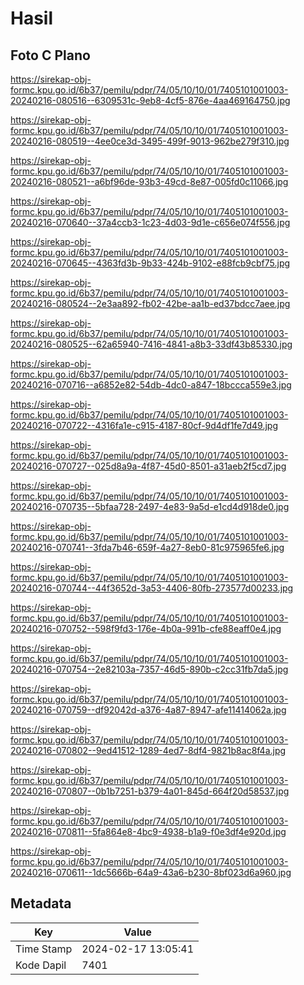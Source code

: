 # Hasil

## Foto C Plano

https://sirekap-obj-formc.kpu.go.id/6b37/pemilu/pdpr/74/05/10/10/01/7405101001003-20240216-080516--6309531c-9eb8-4cf5-876e-4aa469164750.jpg

https://sirekap-obj-formc.kpu.go.id/6b37/pemilu/pdpr/74/05/10/10/01/7405101001003-20240216-080519--4ee0ce3d-3495-499f-9013-962be279f310.jpg

https://sirekap-obj-formc.kpu.go.id/6b37/pemilu/pdpr/74/05/10/10/01/7405101001003-20240216-080521--a6bf96de-93b3-49cd-8e87-005fd0c11066.jpg

https://sirekap-obj-formc.kpu.go.id/6b37/pemilu/pdpr/74/05/10/10/01/7405101001003-20240216-070640--37a4ccb3-1c23-4d03-9d1e-c656e074f556.jpg

https://sirekap-obj-formc.kpu.go.id/6b37/pemilu/pdpr/74/05/10/10/01/7405101001003-20240216-070645--4363fd3b-9b33-424b-9102-e88fcb9cbf75.jpg

https://sirekap-obj-formc.kpu.go.id/6b37/pemilu/pdpr/74/05/10/10/01/7405101001003-20240216-080524--2e3aa892-fb02-42be-aa1b-ed37bdcc7aee.jpg

https://sirekap-obj-formc.kpu.go.id/6b37/pemilu/pdpr/74/05/10/10/01/7405101001003-20240216-080525--62a65940-7416-4841-a8b3-33df43b85330.jpg

https://sirekap-obj-formc.kpu.go.id/6b37/pemilu/pdpr/74/05/10/10/01/7405101001003-20240216-070716--a6852e82-54db-4dc0-a847-18bccca559e3.jpg

https://sirekap-obj-formc.kpu.go.id/6b37/pemilu/pdpr/74/05/10/10/01/7405101001003-20240216-070722--4316fa1e-c915-4187-80cf-9d4df1fe7d49.jpg

https://sirekap-obj-formc.kpu.go.id/6b37/pemilu/pdpr/74/05/10/10/01/7405101001003-20240216-070727--025d8a9a-4f87-45d0-8501-a31aeb2f5cd7.jpg

https://sirekap-obj-formc.kpu.go.id/6b37/pemilu/pdpr/74/05/10/10/01/7405101001003-20240216-070735--5bfaa728-2497-4e83-9a5d-e1cd4d918de0.jpg

https://sirekap-obj-formc.kpu.go.id/6b37/pemilu/pdpr/74/05/10/10/01/7405101001003-20240216-070741--3fda7b46-659f-4a27-8eb0-81c975965fe6.jpg

https://sirekap-obj-formc.kpu.go.id/6b37/pemilu/pdpr/74/05/10/10/01/7405101001003-20240216-070744--44f3652d-3a53-4406-80fb-273577d00233.jpg

https://sirekap-obj-formc.kpu.go.id/6b37/pemilu/pdpr/74/05/10/10/01/7405101001003-20240216-070752--598f9fd3-176e-4b0a-991b-cfe88eaff0e4.jpg

https://sirekap-obj-formc.kpu.go.id/6b37/pemilu/pdpr/74/05/10/10/01/7405101001003-20240216-070754--2e82103a-7357-46d5-890b-c2cc31fb7da5.jpg

https://sirekap-obj-formc.kpu.go.id/6b37/pemilu/pdpr/74/05/10/10/01/7405101001003-20240216-070759--df92042d-a376-4a87-8947-afe11414062a.jpg

https://sirekap-obj-formc.kpu.go.id/6b37/pemilu/pdpr/74/05/10/10/01/7405101001003-20240216-070802--9ed41512-1289-4ed7-8df4-9821b8ac8f4a.jpg

https://sirekap-obj-formc.kpu.go.id/6b37/pemilu/pdpr/74/05/10/10/01/7405101001003-20240216-070807--0b1b7251-b379-4a01-845d-664f20d58537.jpg

https://sirekap-obj-formc.kpu.go.id/6b37/pemilu/pdpr/74/05/10/10/01/7405101001003-20240216-070811--5fa864e8-4bc9-4938-b1a9-f0e3df4e920d.jpg

https://sirekap-obj-formc.kpu.go.id/6b37/pemilu/pdpr/74/05/10/10/01/7405101001003-20240216-070611--1dc5666b-64a9-43a6-b230-8bf023d6a960.jpg


## Metadata

| Key        | Value               |
| ---------- | ------------------- |
| Time Stamp | 2024-02-17 13:05:41 |
| Kode Dapil | 7401                |



